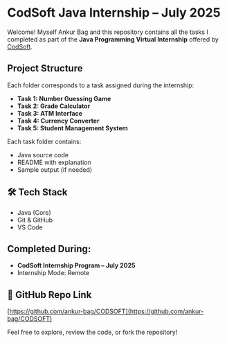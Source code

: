 # CodSoft Java Internship – July 2025

Welcome!
Myself Ankur Bag and this repository contains all the tasks I completed as part of the **Java Programming Virtual Internship** offered by [CodSoft](https://www.codsoft.in/).

## Project Structure

Each folder corresponds to a task assigned during the internship:

- **Task 1: Number Guessing Game**
- **Task 2: Grade Calculator**
- **Task 3: ATM Interface**
- **Task 4: Currency Converter**
- **Task 5: Student Management System**

Each task folder contains:
- Java source code
- README with explanation
- Sample output (if needed)

## 🛠 Tech Stack
- Java (Core)
- Git & GitHub
- VS Code

##  Completed During:
- **CodSoft Internship Program – July 2025**
- Internship Mode: Remote

## 🔗 GitHub Repo Link
[https://github.com/ankur-bag/CODSOFT](https://github.com/ankur-bag/CODSOFT)

Feel free to explore, review the code, or fork the repository!

